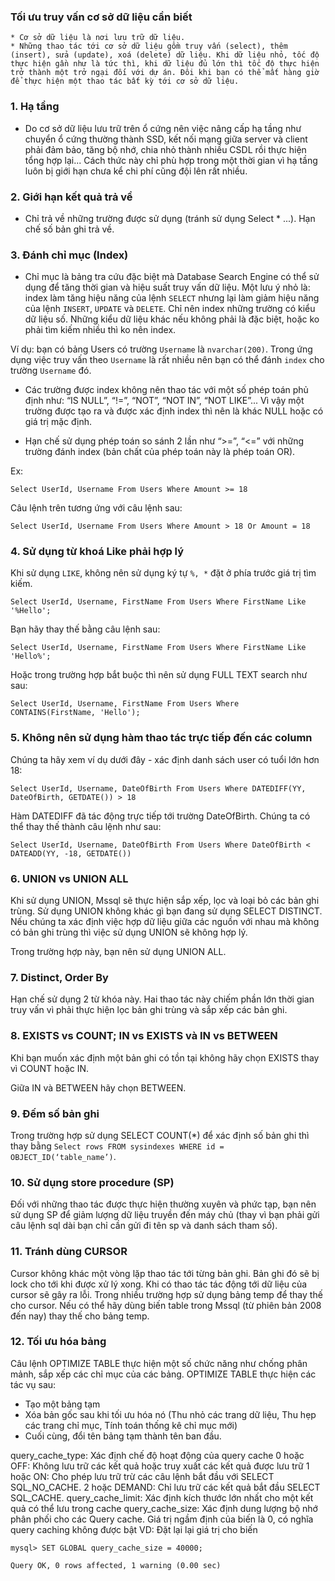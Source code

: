 ### Tối ưu truy vấn cơ sở dữ liệu cần biết

```
* Cơ sở dữ liệu là nơi lưu trữ dữ liệu.
* Những thao tác tới cơ sở dữ liệu gồm truy vấn (select), thêm (insert), sửa (update), xoá (delete) dữ liệu. Khi dữ liệu nhỏ, tốc độ thực hiện gần như là tức thì, khi dữ liệu đủ lớn thì tốc độ thực hiện trở thành một trở ngại đối với dự án. Đôi khi bạn có thể mất hàng giờ để thực hiện một thao tác bất kỳ tới cơ sở dữ liệu.
```

### 1. Hạ tầng

- Do cơ sở dữ liệu lưu trữ trên ổ cứng nên việc nâng cấp hạ tầng như chuyển ổ cứng thường thành SSD, kết nối mạng giữa server và client phải đảm bảo, tăng bộ nhớ, chia nhỏ thành nhiều CSDL rồi thực hiện tổng hợp lại... Cách thức này chỉ phù hợp trong một thời gian vì hạ tầng luôn bị giới hạn chưa kể chi phí cũng đội lên rất nhiều.

### 2. Giới hạn kết quả trả về

- Chỉ trả về những trường được sử dụng (tránh sử dụng Select * ...). Hạn chế số bản ghi trả về.

### 3. Đánh chỉ mục (Index)

- Chỉ mục là bảng tra cứu đặc biệt mà Database Search Engine có thể sử dụng để tăng thời gian và hiệu suất truy vấn dữ liệu. Một lưu ý nhỏ là: index làm tăng hiệu năng của lệnh `SELECT` nhưng lại làm giảm hiệu năng của lệnh `INSERT`, `UPDATE` và `DELETE`. Chỉ nên index những trường có kiểu dữ liệu số. Những kiểu dữ liệu khác nếu không phải là đặc biệt, hoặc ko phải tìm kiếm nhiều thì ko nên index.

Ví dụ: bạn có bảng Users có trường `Username` là `nvarchar(200)`. Trong ứng dụng việc truy vấn theo `Username` là rất nhiều nên bạn có thể đánh `index` cho trường `Username` đó.

- Các trường được index không nên thao tác với một số phép toán phủ định như: “IS NULL”, “!=”, “NOT”, “NOT IN”, “NOT LIKE”... Vì vậy một trường được tạo ra và được xác định index thì nên là khác NULL hoặc có giá trị mặc định.

- Hạn chế sử dụng phép toán so sánh 2 lần như “>=”, “<=” với những trường đánh index (bản chất của phép toán này là phép toán OR).

Ex: 

`Select UserId, Username From Users Where Amount >= 18`

Câu lệnh trên tương ứng với câu lệnh sau:

`Select UserId, Username From Users Where Amount > 18 Or Amount = 18`

### 4. Sử dụng từ khoá Like phải hợp lý

Khi sử dụng `LIKE`, không nên sử dụng ký tự `%, *` đặt ở phía trước giá trị tìm kiếm.

`Select UserId, Username, FirstName From Users Where FirstName Like '%Hello';`

Bạn hãy thay thế bằng câu lệnh sau:

`Select UserId, Username, FirstName From Users Where FirstName Like 'Hello%';`

Hoặc trong trường hợp bắt buộc thì nên sử dụng FULL TEXT search như sau:

`Select UserId, Username, FirstName From Users Where CONTAINS(FirstName, 'Hello');`

### 5. Không nên sử dụng hàm thao tác trực tiếp đến các column

Chúng ta hãy xem ví dụ dưới đây - xác định danh sách user có tuổi lớn hơn 18:

`Select UserId, Username, DateOfBirth From Users Where DATEDIFF(YY, DateOfBirth, GETDATE()) > 18`

Hàm DATEDIFF đã tác động trực tiếp tới trường DateOfBirth. Chúng ta có thể thay thế thành câu lệnh như sau:

`Select UserId, Username, DateOfBirth From Users Where DateOfBirth < DATEADD(YY, -18, GETDATE())`

### 6. UNION vs UNION ALL

Khi sử dụng UNION, Mssql sẽ thực hiện sắp xếp, lọc và loại bỏ các bản ghi trùng. Sử dụng UNION không khác gì bạn đang sử dụng SELECT DISTINCT. Nếu chúng ta xác định việc hợp dữ liệu giữa các nguồn với nhau mà không có bản ghi trùng thì việc sử dụng UNION sẽ không hợp lý.

Trong trường hợp này, bạn nên sử dụng UNION ALL.
 
### 7. Distinct, Order By
Hạn chế sử dụng 2 từ khóa này. Hai thao tác này chiếm phần lớn thời gian truy vấn vì phải thực hiện lọc bản ghi trùng và sắp xếp các bản ghi.

### 8. EXISTS vs COUNT; IN vs EXISTS và IN vs BETWEEN

Khi bạn muốn xác định một bản ghi có tồn tại không hãy chọn EXISTS thay vì COUNT hoặc IN.

Giữa IN và BETWEEN hãy chọn BETWEEN.

### 9. Đếm số bản ghi

Trong trường hợp sử dụng SELECT COUNT(*) để xác định số bản ghi thì thay bằng `Select rows FROM sysindexes WHERE id = OBJECT_ID(‘table_name’)`.

### 10. Sử dụng store procedure (SP)
Đối với những thao tác được thực hiện thường xuyên và phức tạp, bạn nên sử dụng SP để giảm lượng dữ liệu truyền đến máy chủ (thay vì bạn phải gửi câu lệnh sql dài bạn chỉ cần gửi đi tên sp và danh sách tham số).

### 11. Tránh dùng CURSOR
Cursor không khác một vòng lặp thao tác tới từng bản ghi. Bản ghi đó sẽ bị lock cho tới khi được xử lý xong. Khi có thao tác tác động tới dữ liệu của cursor sẽ gây ra lỗi. Trong nhiều trường hợp sử dụng bảng temp để thay thế cho cursor. Nếu có thể hãy dùng biến table trong Mssql (từ phiên bản 2008 đến nay) thay thế cho bảng temp.

### 12. Tối ưu hóa bảng

Câu lệnh OPTIMIZE TABLE thực hiện một số chức năng như chống phân mảnh, sắp xếp các chỉ mục của các bảng. OPTIMIZE TABLE thực hiện các tác vụ sau:

- Tạo một bảng tạm
- Xóa bản gốc sau khi tối ưu hóa nó (Thu nhỏ các trang dữ liệu, Thu hẹp các trang chỉ mục, Tính toán thống kê chỉ mục mới)
- Cuối cùng, đổi tên bảng tạm thành tên ban đầu.

query_cache_type: Xác định chế độ hoạt động của query cache
0 hoặc OFF: Không lưu trữ các kết quả hoặc truy xuất các kết quả được lưu trữ
1 hoặc ON: Cho phép lưu trữ trừ các câu lệnh bắt đầu với SELECT SQL_NO_CACHE.
2 hoặc DEMAND: Chỉ lưu trữ các kết quả bắt đầu SELECT SQL_CACHE.
query_cache_limit: Xác định kích thước lớn nhất cho một kết quả có thể lưu trong cache
query_cache_size: Xác định dung lượng bộ nhớ phân phối cho các Query cache. Giá trị ngầm định của biến là 0, có nghĩa query caching không được bật
VD: Đặt lại lại giá trị cho biến
```
mysql> SET GLOBAL query_cache_size = 40000;

Query OK, 0 rows affected, 1 warning (0.00 sec)
```




